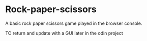 # Rock-paper-scissors

A basic rock paper scissors game played in the browser console.

TO return and update with a GUI later in the odin project






